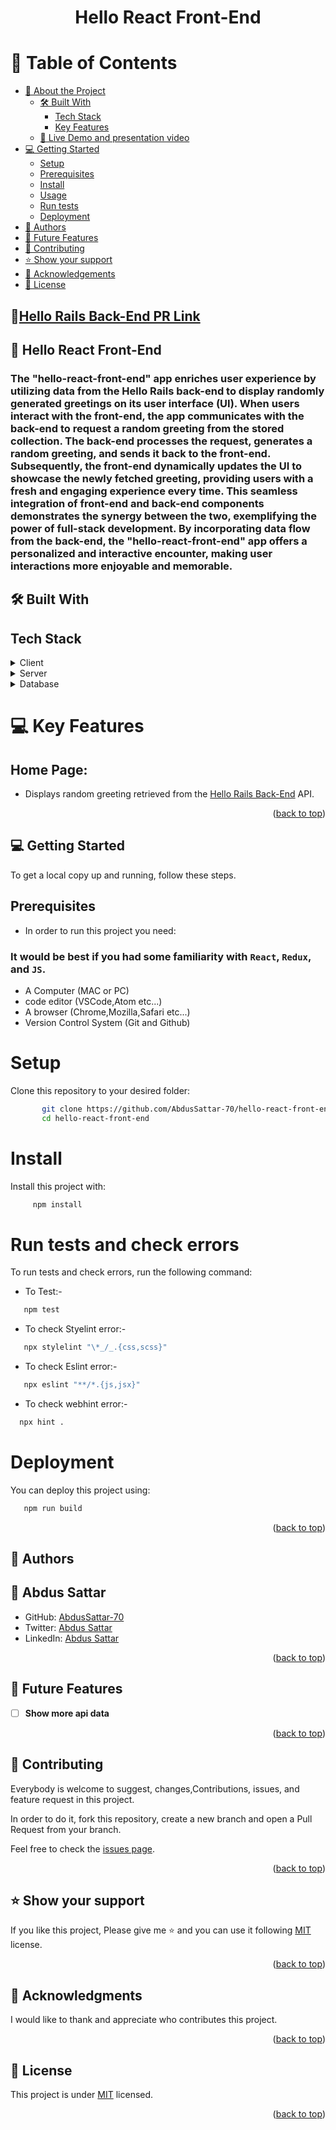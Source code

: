 <a name="readme-top"></a>

<div align="center">
 <h1>Hello React Front-End</h1>
</div>

<!-- TABLE OF CONTENTS -->

# 📗 Table of Contents

- [📖 About the Project](#about-project)
  - [🛠 Built With](#built-with)
    - [Tech Stack](#tech-stack)
    - [Key Features](#key-features)
  - [🚀 Live Demo and presentation video](#live-demo)
- [💻 Getting Started](#getting-started)
  - [Setup](#setup)
  - [Prerequisites](#prerequisites)
  - [Install](#install)
  - [Usage](#usage)
  - [Run tests](#run-tests)
  - [Deployment](#triangular_flag_on_post-deployment)
- [👥 Authors](#authors)
- [🔭 Future Features](#future-features)
- [🤝 Contributing](#contributing)
- [⭐️ Show your support](#support)
- [🙏 Acknowledgements](#acknowledgements)
- [📝 License](#license)

<!-- PROJECT DESCRIPTION -->
## 🚀[Hello Rails Back-End PR Link](https://github.com/AbdusSattar-70/hello-rails-back-end/pull/1)

## 📖 Hello React Front-End<a name="about-project"></a>

<h3>
The "hello-react-front-end" app enriches user experience by utilizing data from the Hello Rails back-end to display randomly generated greetings on its user interface (UI). When users interact with the front-end, the app communicates with the back-end to request a random greeting from the stored collection. The back-end processes the request, generates a random greeting, and sends it back to the front-end. Subsequently, the front-end dynamically updates the UI to showcase the newly fetched greeting, providing users with a fresh and engaging experience every time. This seamless integration of front-end and back-end components demonstrates the synergy between the two, exemplifying the power of full-stack development. By incorporating data flow from the back-end, the "hello-react-front-end" app offers a personalized and interactive encounter, making user interactions more enjoyable and memorable.</h3>

## 🛠 Built With <a name="built-with"></a>

## Tech Stack <a name="tech-stack"></a>

<details>
  <summary>Client</summary>
  <b>This project only works client side right now.</b>
  <ul>
    <li>React</li>
    <li>Redux</li>
    <li>CSS</li>
  </ul>
</details>
<details>
  <summary>Server</summary>
  <ul>
    <li><a href=#>Local Server
</a></li>
  </ul>
</details>

<details>
<summary>Database</summary>
  <ul>
    <li><a href=#>[Hello Rails Back-End](http://localhost:3000/api/greetings/) API's used</a></li>
  </ul>
</details>

<!-- Features -->

# 💻 Key Features <a name="key-features"></a>

## Home Page:

- Displays random greeting retrieved from the [Hello Rails Back-End](http://localhost:3000/api/greetings/) API.

<p align="right">(<a href="#readme-top">back to top</a>)</p>

<!-- GETTING STARTED -->

## 💻 Getting Started <a name="getting-started"></a>

To get a local copy up and running, follow these steps.

## Prerequisites <a name="prerequisites"></a>

- In order to run this project you need:

### It would be best if you had some familiarity with `React`, `Redux`, and `JS`.

- A Computer (MAC or PC)
- code editor (VSCode,Atom etc...)
- A browser (Chrome,Mozilla,Safari etc...)
- Version Control System (Git and Github)

# Setup <a name="setup"></a>

Clone this repository to your desired folder:

```bash
       git clone https://github.com/AbdusSattar-70/hello-react-front-end.git
       cd hello-react-front-end
```

# Install <a name="install"></a>

Install this project with:

```bash
     npm install
```

# Run tests and check errors <a name="run-tests"></a>

To run tests and check errors, run the following command:

- To Test:-

```bash
   npm test
```

- To check Styelint error:-

```bash
   npx stylelint "\*_/_.{css,scss}"
```

- To check Eslint error:-

```bash
   npx eslint "**/*.{js,jsx}"
```

- To check webhint error:-

```bash
  npx hint .
```

# Deployment <a name="triangular_flag_on_post-deployment"></a>

You can deploy this project using:

```bash
   npm run build
```

<p align="right">(<a href="#readme-top">back to top</a>)</p>

<!-- AUTHORS -->

## 👥 Authors <a name="authors"></a>

## 👤 Abdus Sattar

- GitHub: [AbdusSattar-70](https://github.com/AbdusSattar-70)
- Twitter: [Abdus Sattar](https://twitter.com/Abdus_Sattar70)
- LinkedIn: [Abdus Sattar](https://www.linkedin.com/in/abdus-sattar-a41a26215/)

<p align="right">(<a href="#readme-top">back to top</a>)</p>

<!-- FUTURE FEATURES -->

## 🔭 Future Features <a name="future-features"></a>

- [ ] **Show more api data**

<p align="right">(<a href="#readme-top">back to top</a>)</p>

<!-- CONTRIBUTING -->

## 🤝 Contributing <a name="contributing"></a>

Everybody is welcome to suggest, changes,Contributions, issues, and feature request in this project.

In order to do it, fork this repository, create a new branch and open a Pull Request from your branch.

Feel free to check the [issues page](../../issues/).

<p align="right">(<a href="#readme-top">back to top</a>)</p>

<!-- SUPPORT -->

## ⭐️ Show your support <a name="support"></a>

If you like this project, Please give me ⭐️ and you can use it following [MIT](./LICENSE) license.

<p align="right">(<a href="#readme-top">back to top</a>)</p>

<!-- ACKNOWLEDGEMENTS -->

## 🙏 Acknowledgments <a name="acknowledgements"></a>

I would like to thank and appreciate who contributes this project.

<p align="right">(<a href="#readme-top">back to top</a>)</p>

<!-- LICENSE -->

## 📝 License <a name="license"></a>

This project is under [MIT](./LICENSE) licensed.

<p align="right">(<a href="#readme-top">back to top</a>)</p>
